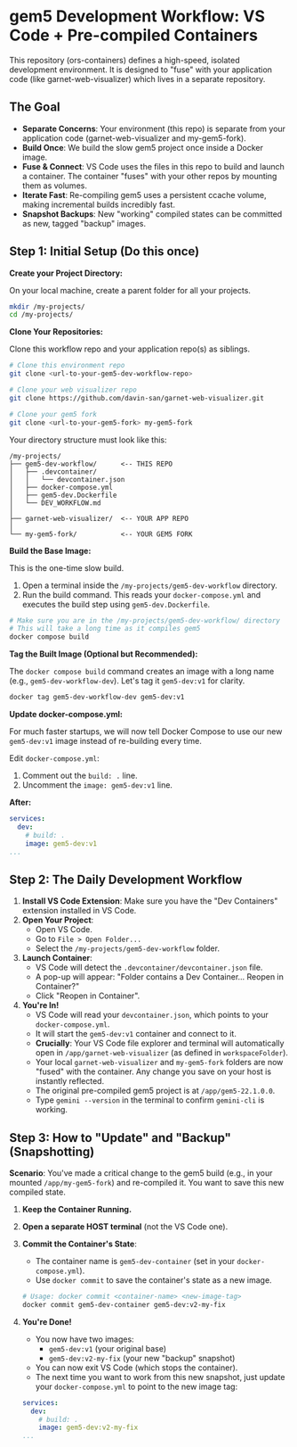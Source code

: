 # gem5 Development Workflow: VS Code + Pre-compiled Containers

This repository (ors-containers) defines a high-speed, isolated development environment. It is designed to "fuse" with your application code (like garnet-web-visualizer) which lives in a separate repository.

## The Goal

*   **Separate Concerns**: Your environment (this repo) is separate from your application code (garnet-web-visualizer and my-gem5-fork).
*   **Build Once**: We build the slow gem5 project once inside a Docker image.
*   **Fuse & Connect**: VS Code uses the files in this repo to build and launch a container. The container "fuses" with your other repos by mounting them as volumes.
*   **Iterate Fast**: Re-compiling gem5 uses a persistent ccache volume, making incremental builds incredibly fast.
*   **Snapshot Backups**: New "working" compiled states can be committed as new, tagged "backup" images.

## Step 1: Initial Setup (Do this once)

**Create your Project Directory:**

On your local machine, create a parent folder for all your projects.

```bash
mkdir /my-projects/
cd /my-projects/
```

**Clone Your Repositories:**

Clone this workflow repo and your application repo(s) as siblings.

```bash
# Clone this environment repo
git clone <url-to-your-gem5-dev-workflow-repo>

# Clone your web visualizer repo
git clone https://github.com/davin-san/garnet-web-visualizer.git

# Clone your gem5 fork
git clone <url-to-your-gem5-fork> my-gem5-fork
```

Your directory structure must look like this:

```
/my-projects/
├── gem5-dev-workflow/      <-- THIS REPO
│   ├── .devcontainer/
│   │   └── devcontainer.json
│   ├── docker-compose.yml
│   ├── gem5-dev.Dockerfile
│   └── DEV_WORKFLOW.md
│
├── garnet-web-visualizer/  <-- YOUR APP REPO
│
└── my-gem5-fork/           <-- YOUR GEM5 FORK
```

**Build the Base Image:**

This is the one-time slow build.

1.  Open a terminal inside the `/my-projects/gem5-dev-workflow` directory.
2.  Run the build command. This reads your `docker-compose.yml` and executes the build step using `gem5-dev.Dockerfile`.

```bash
# Make sure you are in the /my-projects/gem5-dev-workflow/ directory
# This will take a long time as it compiles gem5
docker compose build
```

**Tag the Built Image (Optional but Recommended):**

The `docker compose build` command creates an image with a long name (e.g., `gem5-dev-workflow-dev`). Let's tag it `gem5-dev:v1` for clarity.

```bash
docker tag gem5-dev-workflow-dev gem5-dev:v1
```

**Update docker-compose.yml:**

For much faster startups, we will now tell Docker Compose to use our new `gem5-dev:v1` image instead of re-building every time.

Edit `docker-compose.yml`:

1.  Comment out the `build: .` line.
2.  Uncomment the `image: gem5-dev:v1` line.

**After:**

```yaml
services:
  dev:
    # build: .
    image: gem5-dev:v1
...
```

## Step 2: The Daily Development Workflow

1.  **Install VS Code Extension**: Make sure you have the "Dev Containers" extension installed in VS Code.
2.  **Open Your Project**:
    *   Open VS Code.
    *   Go to `File > Open Folder...`
    *   Select the `/my-projects/gem5-dev-workflow` folder.
3.  **Launch Container**:
    *   VS Code will detect the `.devcontainer/devcontainer.json` file.
    *   A pop-up will appear: "Folder contains a Dev Container... Reopen in Container?"
    *   Click "Reopen in Container".
4.  **You're In!**
    *   VS Code will read your `devcontainer.json`, which points to your `docker-compose.yml`.
    *   It will start the `gem5-dev:v1` container and connect to it.
    *   **Crucially**: Your VS Code file explorer and terminal will automatically open in `/app/garnet-web-visualizer` (as defined in `workspaceFolder`).
    *   Your local `garnet-web-visualizer` and `my-gem5-fork` folders are now "fused" with the container. Any change you save on your host is instantly reflected.
    *   The original pre-compiled gem5 project is at `/app/gem5-22.1.0.0`.
    *   Type `gemini --version` in the terminal to confirm `gemini-cli` is working.

## Step 3: How to "Update" and "Backup" (Snapshotting)

**Scenario**: You've made a critical change to the gem5 build (e.g., in your mounted `/app/my-gem5-fork`) and re-compiled it. You want to save this new compiled state.

1.  **Keep the Container Running.**
2.  **Open a separate HOST terminal** (not the VS Code one).
3.  **Commit the Container's State**:
    *   The container name is `gem5-dev-container` (set in your `docker-compose.yml`).
    *   Use `docker commit` to save the container's state as a new image.

    ```bash
    # Usage: docker commit <container-name> <new-image-tag>
    docker commit gem5-dev-container gem5-dev:v2-my-fix
    ```
4.  **You're Done!**
    *   You now have two images:
        *   `gem5-dev:v1` (your original base)
        *   `gem5-dev:v2-my-fix` (your new "backup" snapshot)
    *   You can now exit VS Code (which stops the container).
    *   The next time you want to work from this new snapshot, just update your `docker-compose.yml` to point to the new image tag:

    ```yaml
    services:
      dev:
        # build: .
        image: gem5-dev:v2-my-fix
    ...
    ```
